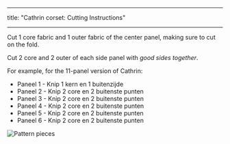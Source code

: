 - - -
title: "Cathrin corset: Cutting Instructions"
- - -

Cut 1 core fabric and 1 outer fabric of the center panel, making sure to cut on the fold.

Cut 2 core and 2 outer of each side panel with _good sides together_.

For example, for the 11-panel version of Cathrin:

- Paneel 1 - Knip 1 kern en 1 buitenzijde
- Paneel 2 - Knip 2 core en 2 buitenste punten
- Paneel 3 - Knip 2 core en 2 buitenste punten
- Paneel 4 - Knip 2 core en 2 buitenste punten
- Paneel 5 - Knip 2 core en 2 buitenste punten
- Paneel 6 - Knip 2 core en 2 buitenste punten

![Pattern pieces](cathrin_cutting.png)
